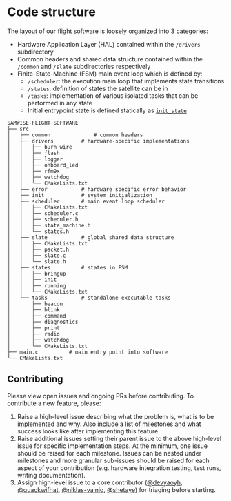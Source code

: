 # Code structure

The layout of our flight software is loosely organized into 3 categories:
- Hardware Application Layer (HAL) contained within the `/drivers` subdirectory
- Common headers and shared data structure contained within the `/common` and `/slate` subdirectories respectively
- Finite-State-Machine (FSM) main event loop which is defined by:
    - `/scheduler`: the execution main loop that implements state transitions
    - `/states`: definition of states the satellite can be in
    - `/tasks`: implementation of various isolated tasks that can be performed in any state
    - Initial entrypoint state is defined statically as [`init_state`](https://github.com/stanford-ssi/samwise-flight-software/blob/3203a54866b889707dfc175f2ac8ba17fd0a4b93/src/scheduler/scheduler.c#L20)

```
SAMWISE-FLIGHT-SOFTWARE
├── src
│   ├── common 		        # common headers
│   ├── drivers 		# hardware-specific implementations
│   │   ├── burn_wire
│   │   ├── flash
│   │   ├── logger
│   │   ├── onboard_led
│   │   ├── rfm9x
│   │   ├── watchdog
│   │   └── CMakeLists.txt
│   ├── error			# hardware specific error behavior
│   ├── init			# system initialization
│   ├── scheduler		# main event loop scheduler
│   │   ├── CMakeLists.txt
│   │   ├── scheduler.c
│   │   ├── scheduler.h
│   │   ├── state_machine.h
│   │   └── states.h
│   ├── slate			# global shared data structure
│   │   ├── CMakeLists.txt
│   │   ├── packet.h
│   │   ├── slate.c
│   │   └── slate.h
│   ├── states			# states in FSM
│   │   ├── bringup
│   │   ├── init
│   │   ├── running
│   │   └── CMakeLists.txt
│   └── tasks			# standalone executable tasks
│       ├── beacon
│       ├── blink
│       ├── command
│       ├── diagnostics
│       ├── print
│       ├── radio
│       ├── watchdog
│       └── CMakeLists.txt
├── main.c			# main entry point into software
└── CMakeLists.txt
```

## Contributing

Please view open issues and ongoing PRs before contributing. To contribute a new feature, please:

1. Raise a high-level issue describing what the problem is, what is to be implemented and why. Also include a list of milestones and what success looks like after implementing this feature.
2. Raise additional issues setting their parent issue to the above high-level issue for specific implementation steps. At the minimum, one issue should be raised for each milestone. Issues can be nested under milestones and more granular sub-issues should be raised for each aspect of your contribution (e.g. hardware integration testing, test runs, writing documentation).
3. Assign high-level issue to a core contributor ([@devyaoyh](https://github.com/devyaoyh), [@quackwifhat](https://github.com/quackwifhat), [@niklas-vainio](https://github.com/niklas-vainio), [@shetaye](https://github.com/shetaye)) for triaging before starting.
